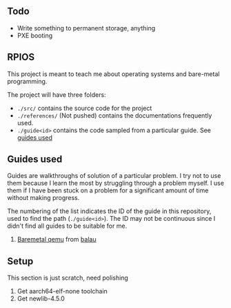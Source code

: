 ## Todo

* Write something to permanent storage, anything
* PXE booting

## RPIOS

This project is meant to teach me about operating systems and bare-metal
programming.

The project will have three folders:
* `./src/` contains the source code for the project
* `./references/` (Not pushed) contains the documentations frequently used.
* `./guide<id>` contains the code sampled from a particular guide. See [guides
used](#guides-used)

## Guides used

Guides are walkthroughs of solution of a particular problem. I try not to use
them because I learn the most by struggling through a problem myself. I use them
if I have been stuck on a problem for a significant amount of time without
making progress.

The numbering of the list indicates the ID of the guide in this repository, used
to find the path (`./guide<id>`). The ID may not be continuous since I didn't
find all guides to be suitable for me.
1. [Baremetal
   qemu](https://balau82.wordpress.com/2010/02/28/hello-world-for-bare-metal-arm-using-qemu/)
   from [balau](https://balau82.wordpress.com/)


## Setup

This section is just scratch, need polishing

1. Get aarch64-elf-none toolchain
2. Get newlib-4.5.0

